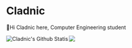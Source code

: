 # Cladnic
👋Hi Cladnic here, Computer Engineering student

<img align="left" alt="Cladnic's Github Statis" src="https://github-readme-stats.cladnic.vercel.app/api?username=cladnic&show_icons=true&hide_border=true&count_private=true&theme=dark" />

<a href="https://github.com/Cladnic/github-readme-stats">
  <!-- Change the `github-readme-stats.anuraghazra1.vercel.app` to `github-readme-stats.vercel.app`  -->
  <img align="center" src="github-readme-stats.vercel.app/api/top-langs/?username=Cladnic&theme=radical" />
</a>
